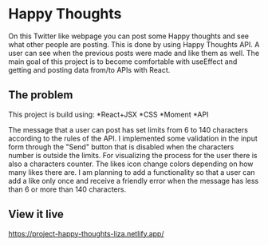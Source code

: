 # Happy Thoughts

On this Twitter like webpage you can post some Happy thoughts and see what other people are posting. This is done by using Happy Thoughts API. 
A user can see when the previous posts were made and like them as well.
The main goal of this project is to become comfortable with useEffect and getting and posting data from/to APIs with React.

## The problem

This project is build using:
*React+JSX
*CSS
*Moment
*API

The message that a user can post has set limits from 6 to 140 characters according to the rules of the API. I implemented some validation in the input form through the "Send" button that is disabled when the characters number is outside the limits. For visualizing the process for the user there is also a characters counter. 
The likes icon change colors depending on how many likes there are.
I am planning to add a functionality so that a user can add a like only once and receive a friendly error when the message has less than 6 or more than 140 characters.

## View it live

https://project-happy-thoughts-liza.netlify.app/
